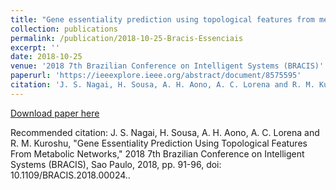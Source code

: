 ```yaml
---
title: "Gene essentiality prediction using topological features from metabolic networks"
collection: publications
permalink: /publication/2018-10-25-Bracis-Essenciais
excerpt: ''
date: 2018-10-25
venue: '2018 7th Brazilian Conference on Intelligent Systems (BRACIS)'
paperurl: 'https://ieeexplore.ieee.org/abstract/document/8575595'
citation: 'J. S. Nagai, H. Sousa, A. H. Aono, A. C. Lorena and R. M. Kuroshu, "Gene Essentiality Prediction Using Topological Features From Metabolic Networks," 2018 7th Brazilian Conference on Intelligent Systems (BRACIS), Sao Paulo, 2018, pp. 91-96, doi: 10.1109/BRACIS.2018.00024.'
---
```


[Download paper here](http://academicpages.github.io/files/paper3.pdf)

Recommended citation: J. S. Nagai, H. Sousa, A. H. Aono, A. C. Lorena and R. M. Kuroshu, "Gene Essentiality Prediction Using Topological Features From Metabolic Networks," 2018 7th Brazilian Conference on Intelligent Systems (BRACIS), Sao Paulo, 2018, pp. 91-96, doi: 10.1109/BRACIS.2018.00024..
